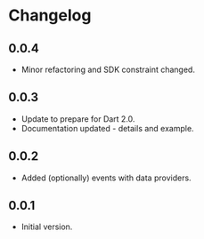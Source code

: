 # Changelog


## 0.0.4

 - Minor refactoring and SDK constraint changed.

## 0.0.3

- Update to prepare for Dart 2.0.
- Documentation updated - details and example.

## 0.0.2

- Added (optionally) events with data providers.

## 0.0.1

- Initial version.
